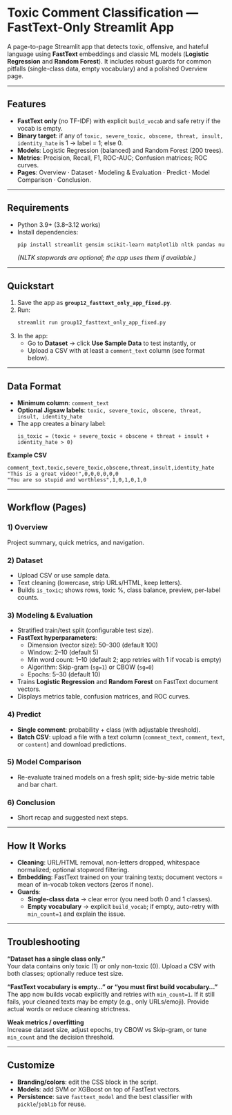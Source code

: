 # Toxic Comment Classification — FastText-Only Streamlit App

A page-to-page Streamlit app that detects toxic, offensive, and hateful language using **FastText** embeddings and classic ML models (**Logistic Regression** and **Random Forest**). It includes robust guards for common pitfalls (single-class data, empty vocabulary) and a polished Overview page.

---

## Features
- **FastText only** (no TF-IDF) with explicit `build_vocab` and safe retry if the vocab is empty.
- **Binary target**: if any of `toxic, severe_toxic, obscene, threat, insult, identity_hate` is 1 → label = 1; else 0.
- **Models**: Logistic Regression (balanced) and Random Forest (200 trees).
- **Metrics**: Precision, Recall, F1, ROC-AUC; Confusion matrices; ROC curves.
- **Pages**: Overview · Dataset · Modeling & Evaluation · Predict · Model Comparison · Conclusion.

---

## Requirements
- Python 3.9+ (3.8–3.12 works)
- Install dependencies:
  ```bash
  pip install streamlit gensim scikit-learn matplotlib nltk pandas numpy
  ```
  *(NLTK stopwords are optional; the app uses them if available.)*

---

## Quickstart
1. Save the app as **`group12_fasttext_only_app_fixed.py`**.
2. Run:
   ```bash
   streamlit run group12_fasttext_only_app_fixed.py
   ```
3. In the app:
   - Go to **Dataset** → click **Use Sample Data** to test instantly, or
   - Upload a CSV with at least a `comment_text` column (see format below).

---

## Data Format
- **Minimum column**: `comment_text`
- **Optional Jigsaw labels**: `toxic, severe_toxic, obscene, threat, insult, identity_hate`
- The app creates a binary label:
  ```
  is_toxic = (toxic + severe_toxic + obscene + threat + insult + identity_hate > 0)
  ```

**Example CSV**
```csv
comment_text,toxic,severe_toxic,obscene,threat,insult,identity_hate
"This is a great video!",0,0,0,0,0,0
"You are so stupid and worthless",1,0,1,0,1,0
```

---

## Workflow (Pages)

### 1) Overview
Project summary, quick metrics, and navigation.

### 2) Dataset
- Upload CSV or use sample data.
- Text cleaning (lowercase, strip URLs/HTML, keep letters).
- Builds `is_toxic`; shows rows, toxic %, class balance, preview, per-label counts.

### 3) Modeling & Evaluation
- Stratified train/test split (configurable test size).
- **FastText hyperparameters**:
  - Dimension (vector size): 50–300 (default 100)
  - Window: 2–10 (default 5)
  - Min word count: 1–10 (default 2; app retries with 1 if vocab is empty)
  - Algorithm: Skip-gram (`sg=1`) or CBOW (`sg=0`)
  - Epochs: 5–30 (default 10)
- Trains **Logistic Regression** and **Random Forest** on FastText document vectors.
- Displays metrics table, confusion matrices, and ROC curves.

### 4) Predict
- **Single comment**: probability + class (with adjustable threshold).
- **Batch CSV**: upload a file with a text column (`comment_text`, `comment`, `text`, or `content`) and download predictions.

### 5) Model Comparison
- Re-evaluate trained models on a fresh split; side-by-side metric table and bar chart.

### 6) Conclusion
- Short recap and suggested next steps.

---

## How It Works
- **Cleaning**: URL/HTML removal, non-letters dropped, whitespace normalized; optional stopword filtering.
- **Embedding**: FastText trained on your training texts; document vectors = mean of in-vocab token vectors (zeros if none).
- **Guards**:
  - **Single-class data** → clear error (you need both 0 and 1 classes).
  - **Empty vocabulary** → explicit `build_vocab`; if empty, auto-retry with `min_count=1` and explain the issue.

---

## Troubleshooting
**“Dataset has a single class only.”**  
Your data contains only toxic (1) or only non-toxic (0). Upload a CSV with both classes; optionally reduce test size.

**“FastText vocabulary is empty…” or “you must first build vocabulary…”**  
The app now builds vocab explicitly and retries with `min_count=1`. If it still fails, your cleaned texts may be empty (e.g., only URLs/emoji). Provide actual words or reduce cleaning strictness.

**Weak metrics / overfitting**  
Increase dataset size, adjust epochs, try CBOW vs Skip-gram, or tune `min_count` and the decision threshold.

---

## Customize
- **Branding/colors**: edit the CSS block in the script.
- **Models**: add SVM or XGBoost on top of FastText vectors.
- **Persistence**: save `fasttext_model` and the best classifier with `pickle`/`joblib` for reuse.
